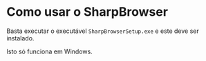 # Como usar o SharpBrowser

Basta executar o executável `SharpBrowserSetup.exe` e este deve ser instalado.

Isto só funciona em Windows.

